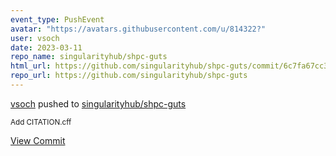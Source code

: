 ```yaml
---
event_type: PushEvent
avatar: "https://avatars.githubusercontent.com/u/814322?"
user: vsoch
date: 2023-03-11
repo_name: singularityhub/shpc-guts
html_url: https://github.com/singularityhub/shpc-guts/commit/6c7fa67cc36190096e5de981c9dacbf0b5660401
repo_url: https://github.com/singularityhub/shpc-guts
---
```


<a href='https://github.com/vsoch' target='_blank'>vsoch</a> pushed to <a href='https://github.com/singularityhub/shpc-guts' target='_blank'>singularityhub/shpc-guts</a>

<small>Add CITATION.cff</small>

<a href='https://github.com/singularityhub/shpc-guts/commit/6c7fa67cc36190096e5de981c9dacbf0b5660401' target='_blank'>View Commit</a>